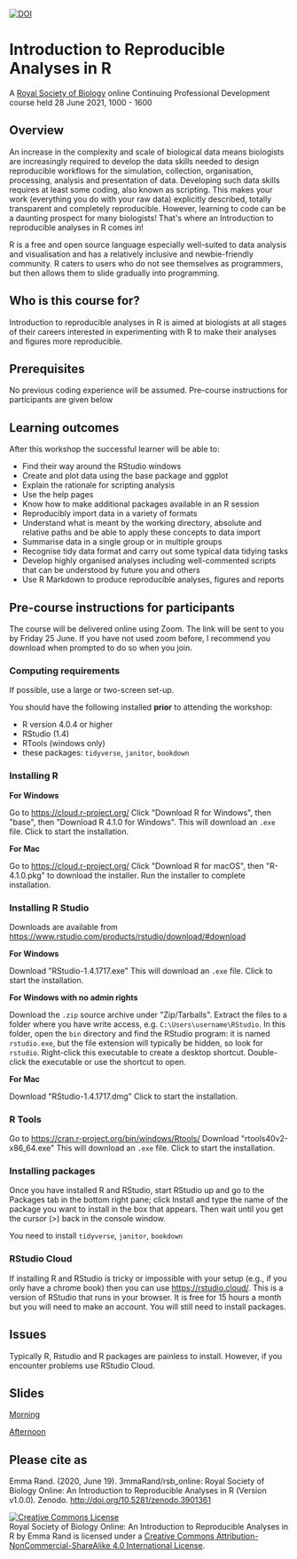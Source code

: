 [![DOI](https://zenodo.org/badge/DOI/10.5281/zenodo.3901361.svg)](https://doi.org/10.5281/zenodo.3901361)

# Introduction to Reproducible Analyses in R

A [Royal Society of Biology](https://www.rsb.org.uk/) online Continuing Professional Development course held 28 June 2021, 1000 - 1600

## Overview

An increase in the complexity and scale of biological data means biologists are increasingly required to develop the data skills needed to design reproducible workflows for the simulation, collection, organisation, processing, analysis and presentation of data. Developing such data skills requires at least some coding, also known as scripting. This makes your work (everything you do with your raw data) explicitly described, totally transparent and completely reproducible. However, learning to code can be a daunting prospect for many biologists! That's where an Introduction to reproducible analyses in R comes in!

R is a free and open source language especially well-suited to data analysis and visualisation and has a relatively inclusive and newbie-friendly community. R caters to users who do not see themselves as programmers, but then allows them to slide gradually into programming.

## Who is this course for?

Introduction to reproducible analyses in R is aimed at biologists at all stages of their careers interested in experimenting with R to make their analyses and figures more reproducible.

## Prerequisites

No previous coding experience will be assumed. Pre-course instructions for participants are given below

## Learning outcomes

After this workshop the successful learner will be able to:

-   Find their way around the RStudio windows
-   Create and plot data using the base package and ggplot
-   Explain the rationale for scripting analysis
-   Use the help pages
-   Know how to make additional packages available in an R session
-   Reproducibly import data in a variety of formats
-   Understand what is meant by the working directory, absolute and relative paths and be able to apply these concepts to data import
-   Summarise data in a single group or in multiple groups
-   Recognise tidy data format and carry out some typical data tidying tasks
-   Develop highly organised analyses including well-commented scripts that can be understood by future you and others
-   Use R Markdown to produce reproducible analyses, figures and reports

## Pre-course instructions for participants

The course will be delivered online using Zoom. The link will be sent to you by Friday 25 June. If you have not used zoom before, I recommend you download when prompted to do so when you join.

### Computing requirements

If possible, use a large or two-screen set-up.

You should have the following installed **prior** to attending the workshop:

-   R version 4.0.4 or higher
-   RStudio (1.4)
-   RTools (windows only)
-   these packages: `tidyverse`, `janitor`, `bookdown`

### Installing R

**For Windows**

Go to <https://cloud.r-project.org/>
Click "Download R for Windows", then "base", then "Download R 4.1.0 for Windows". This will download an `.exe` file. Click to start the installation.

**For Mac**

Go to <https://cloud.r-project.org/>
Click "Download R for macOS", then "R-4.1.0.pkg" to download the installer. Run the installer to complete installation.


### Installing R Studio

Downloads are available from  <https://www.rstudio.com/products/rstudio/download/#download> 

**For Windows**

Download "RStudio-1.4.1717.exe"
This will download an `.exe` file. Click to start the installation.

**For Windows with no admin rights**

Download the `.zip` source archive under "Zip/Tarballs". Extract the files to a folder where you have write access, e.g. `C:\Users\username\RStudio`. In this folder, open the `bin` directory and find the RStudio program: it is named `rstudio.exe`, but the file extension will typically be hidden, so look for `rstudio`. Right-click this executable to create a desktop shortcut. Double-click the executable or use the shortcut to open.

**For Mac**

Download "RStudio-1.4.1717.dmg"
Click to start the installation.



### R Tools
Go to <https://cran.r-project.org/bin/windows/Rtools/>
Download "rtools40v2-x86_64.exe"
This will download an `.exe` file. Click to start the installation.



### Installing packages

Once you have installed R and RStudio, start RStudio up and go to the Packages tab in the bottom right pane; click Install and type the name of the package you want to install in the box that appears. Then wait until you get the cursor (\>) back in the console window.

You need to install `tidyverse`, `janitor`, `bookdown`

### RStudio Cloud

If installing R and RStudio is tricky or impossible with your setup (e.g., if you only have a chrome book) then you can use <https://rstudio.cloud/>. This is a version of RStudio that runs in your browser. It is free for 15 hours a month but you will need to make an account. You will still need to install packages.

## Issues

Typically R, Rstudio and R packages are painless to install. However, if you encounter problems use RStudio Cloud.

## Slides

[Morning](https://3mmarand.github.io/rsb_online/slides/01_intro_to_r_and_working_with_data.html)

[Afternoon](https://3mmarand.github.io/rsb_online/slides/02_r_markdown_for_reproducible_reports.html)

## Please cite as

Emma Rand. (2020, June 19). 3mmaRand/rsb_online: Royal Society of Biology Online: An Introduction to Reproducible Analyses in R (Version v1.0.0). Zenodo. <http://doi.org/10.5281/zenodo.3901361>

<a rel="license" href="http://creativecommons.org/licenses/by-nc-sa/4.0/"><img src="https://i.creativecommons.org/l/by-nc-sa/4.0/88x31.png" alt="Creative Commons License" style="border-width:0"/></a><br /><span xmlns:dct="http://purl.org/dc/terms/" property="dct:title">Royal Society of Biology Online: An Introduction to Reproducible Analyses in R</span> by <span xmlns:cc="http://creativecommons.org/ns#" property="cc:attributionName">Emma Rand</span> is licensed under a <a rel="license" href="http://creativecommons.org/licenses/by-nc-sa/4.0/">Creative Commons Attribution-NonCommercial-ShareAlike 4.0 International License</a>.
